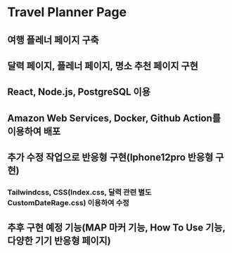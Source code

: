 # Travel Planner Page

## 여행 플레너 페이지 구축
## 달력 페이지, 플레너 페이지, 명소 추천 페이지 구현
## React, Node.js, PostgreSQL 이용
## Amazon Web Services, Docker, Github Action를 이용하여 배포
## 추가 수정 작업으로 반응형 구현(Iphone12pro 반응형 구현)
### Tailwindcss, CSS(Index.css, 달력 관련 별도CustomDateRage.css) 이용하여 수정
## 추후 구현 예정 기능(MAP 마커 기능, How To Use 기능, 다양한 기기 반응형 페이지)
